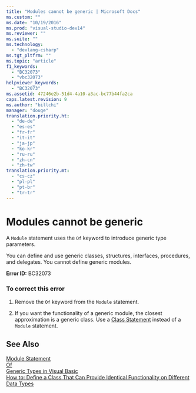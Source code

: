 ```yaml
---
title: "Modules cannot be generic | Microsoft Docs"
ms.custom: ""
ms.date: "10/19/2016"
ms.prod: "visual-studio-dev14"
ms.reviewer: ""
ms.suite: ""
ms.technology: 
  - "devlang-csharp"
ms.tgt_pltfrm: ""
ms.topic: "article"
f1_keywords: 
  - "BC32073"
  - "vbc32073"
helpviewer_keywords: 
  - "BC32073"
ms.assetid: 47246e2b-51d4-4a10-a3ac-bc77b44fa2ca
caps.latest.revision: 9
ms.author: "billchi"
manager: "douge"
translation.priority.ht: 
  - "de-de"
  - "es-es"
  - "fr-fr"
  - "it-it"
  - "ja-jp"
  - "ko-kr"
  - "ru-ru"
  - "zh-cn"
  - "zh-tw"
translation.priority.mt: 
  - "cs-cz"
  - "pl-pl"
  - "pt-br"
  - "tr-tr"
---
```

# Modules cannot be generic
A `Module` statement uses the `Of` keyword to introduce generic type parameters.  
  
 You can define and use generic classes, structures, interfaces, procedures, and delegates. You cannot define generic modules.  
  
 **Error ID:** BC32073  
  
### To correct this error  
  
1.  Remove the `Of` keyword from the `Module` statement.  
  
2.  If you want the functionality of a generic module, the closest approximation is a generic class. Use a [Class Statement](../Topic/Class%20Statement%20\(Visual%20Basic\).md) instead of a `Module` statement.  
  
## See Also  
 [Module Statement](../Topic/Module%20Statement.md)   
 [Of](../Topic/Of%20Clause%20\(Visual%20Basic\).md)   
 [Generic Types in Visual Basic](../Topic/Generic%20Types%20in%20Visual%20Basic%20\(Visual%20Basic\).md)   
 [How to: Define a Class That Can Provide Identical Functionality on Different Data Types](../Topic/How%20to:%20Define%20a%20Class%20That%20Can%20Provide%20Identical%20Functionality%20on%20Different%20Data%20Types%20\(Visual%20Basic\).md)